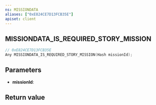 ```yaml
---
ns: MISSIONDATA
aliases: ["0xE824CE7D13FCB35E"]
apiset: client
---
```

## MISSIONDATA_IS_REQUIRED_STORY_MISSION

```c
// 0xE824CE7D13FCB35E
Any MISSIONDATA_IS_REQUIRED_STORY_MISSION(Hash missionId);
```


## Parameters
* **missionId**:

## Return value

